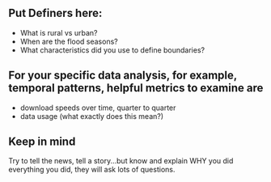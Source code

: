 ## Put Definers here:
- What is rural vs urban?
- When are the flood seasons?
- What characteristics did you use to define boundaries?
## For your specific data analysis, for example, temporal patterns, helpful metrics to examine are 
- download speeds over time, quarter to quarter
- data usage (what exactly does this mean?)
## Keep in mind
Try to tell the news, tell a story...but know and explain WHY you did everything you did, they will ask lots of questions.
